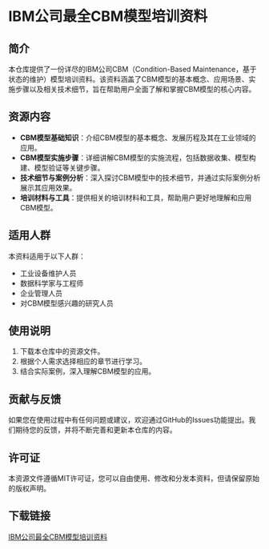 # IBM公司最全CBM模型培训资料

## 简介

本仓库提供了一份详尽的IBM公司CBM（Condition-Based Maintenance，基于状态的维护）模型培训资料。该资料涵盖了CBM模型的基本概念、应用场景、实施步骤以及相关技术细节，旨在帮助用户全面了解和掌握CBM模型的核心内容。

## 资源内容

- **CBM模型基础知识**：介绍CBM模型的基本概念、发展历程及其在工业领域的应用。
- **CBM模型实施步骤**：详细讲解CBM模型的实施流程，包括数据收集、模型构建、模型验证等关键步骤。
- **技术细节与案例分析**：深入探讨CBM模型中的技术细节，并通过实际案例分析展示其应用效果。
- **培训材料与工具**：提供相关的培训材料和工具，帮助用户更好地理解和应用CBM模型。

## 适用人群

本资料适用于以下人群：

- 工业设备维护人员
- 数据科学家与工程师
- 企业管理人员
- 对CBM模型感兴趣的研究人员

## 使用说明

1. 下载本仓库中的资源文件。
2. 根据个人需求选择相应的章节进行学习。
3. 结合实际案例，深入理解CBM模型的应用。

## 贡献与反馈

如果您在使用过程中有任何问题或建议，欢迎通过GitHub的Issues功能提出。我们期待您的反馈，并将不断完善和更新本仓库的内容。

## 许可证

本资源文件遵循MIT许可证，您可以自由使用、修改和分发本资料，但请保留原始的版权声明。

## 下载链接

[IBM公司最全CBM模型培训资料](https://pan.quark.cn/s/53aab61f52f6)